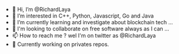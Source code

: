 - 👋 Hi, I’m @RichardLaya
- 👀 I’m interested in C++, Python, Javascript, Go and Java
- 🌱 I’m currently learning and investigate about blockchain tech ...
- 💞️ I'm looking to collaborate on free software always as I can ...
- 📫 How to reach me ? wel I'm on twitter as @RichardLaya
- 📝 Currently working on privates repos.

<!---
RichardLaya/RichardLaya is a ✨ special ✨ repository because its `README.md` (this file) appears on your GitHub profile.
You can click the Preview link to take a look at your changes.
--->
